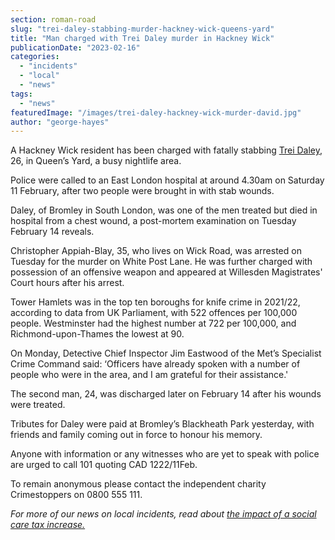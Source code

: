 ```yaml
---
section: roman-road
slug: "trei-daley-stabbing-murder-hackney-wick-queens-yard"
title: "Man charged with Trei Daley murder in Hackney Wick"
publicationDate: "2023-02-16"
categories: 
  - "incidents"
  - "local"
  - "news"
tags: 
  - "news"
featuredImage: "/images/trei-daley-hackney-wick-murder-david.jpg"
author: "george-hayes"
---
```


A Hackney Wick resident has been charged with fatally stabbing [Trei Daley](https://www.bbc.co.uk/news/uk-england-london-64615885), 26, in Queen’s Yard, a busy nightlife area.

Police were called to an East London hospital at around 4.30am on Saturday 11 February, after two people were brought in with stab wounds.

Daley, of Bromley in South London, was one of the men treated but died in hospital from a chest wound, a post-mortem examination on Tuesday February 14 reveals.

Christopher Appiah-Blay, 35, who lives on Wick Road, was arrested on Tuesday for the murder on White Post Lane. He was further charged with possession of an offensive weapon and appeared at Willesden Magistrates' Court hours after his arrest.

Tower Hamlets was in the top ten boroughs for knife crime in 2021/22, according to data from UK Parliament, with 522 offences per 100,000 people. Westminster had the highest number at 722 per 100,000, and Richmond-upon-Thames the lowest at 90. 

On Monday, Detective Chief Inspector Jim Eastwood of the Met’s Specialist Crime Command said: ‘Officers have already spoken with a number of people who were in the area, and I am grateful for their assistance.'

The second man, 24, was discharged later on February 14 after his wounds were treated.

Tributes for Daley were paid at Bromley’s Blackheath Park yesterday, with friends and family coming out in force to honour his memory.

Anyone with information or any witnesses who are yet to speak with police are urged to call 101 quoting CAD 1222/11Feb. 

To remain anonymous please contact the independent charity Crimestoppers on 0800 555 111.

_For more of our news on local incidents, read about_ [_the impact of a social care tax increase._](https://romanroadlondon.com/tower-hamlets-freeze-council-tax-2023-2024/)


